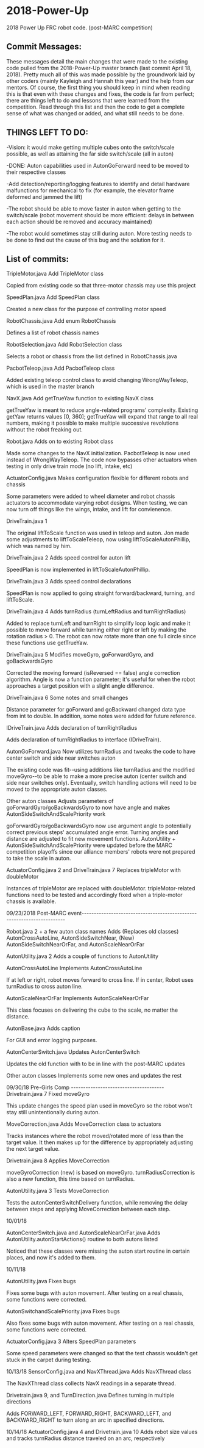 # 2018-Power-Up
2018 Power Up FRC robot code. (post-MARC competition)

## Commit Messages:

These messages detail the main changes that were made to the existing code pulled from the 2018-Power-Up master branch (last commit April 18, 2018). 
Pretty much all of this was made possible by the groundwork laid by other coders (mainly Kayleigh and Hannah this year) and the help from our mentors. Of course, the first thing you should keep in mind when reading this is that even with these changes and fixes, the code is far from perfect; there are things left to do and lessons that were learned from the competition. 
Read through this list and then the code to get a complete sense of what was changed or added, and what still needs to be done.
 
## THINGS LEFT TO DO: 

-Vision: it would make getting multiple cubes onto the switch/scale possible, as well as attaining the far side switch/scale (all in auton)

-DONE: Auton capabilities used in AutonGoForward need to be moved to their respective classes

-Add detection/reporting/logging features to identify and detail hardware malfunctions for mechanical to fix (for example, the elevator frame deformed and jammed the lift)

-The robot should be able to move faster in auton when getting to the switch/scale (robot movement should be more efficient:
delays in between each action should be removed and accuracy maintained) 

-The robot would sometimes stay still during auton. More testing needs to be done to find out the cause of this bug and the solution for it.  

## List of commits:

TripleMotor.java
Add TripleMotor class

Copied from existing code so that
three-motor chassis may use this project

SpeedPlan.java
Add SpeedPlan class

Created a new class for the purpose of controlling motor speed 

RobotChassis.java
Add enum RobotChassis

Defines a list of robot chassis names

RobotSelection.java
Add RobotSelection class

Selects a robot or chassis from the list defined in RobotChassis.java

PacbotTeleop.java
Add PacbotTeleop class

Added existing teleop control class to avoid changing WrongWayTeleop, which is used in the master branch

NavX.java
Add getTrueYaw function to existing NavX class

getTrueYaw is meant to reduce angle-related programs' complexity. 
Existing getYaw returns values [0, 360]; getTrueYaw will expand that range to all real numbers, making it possible to make multiple successive revolutions without the robot freaking out.
	
Robot.java
Adds on to existing Robot class

Made some changes to the NavX initialization.
PacbotTeleop is now used instead of WrongWayTeleop.
The code now bypasses other actuators when testing in only drive train mode (no lift, intake, etc)

ActuatorConfig.java
Makes configuration flexible for different robots and chassis

Some parameters were added to wheel diameter and robot chassis actuators to accommodate varying robot designs.
When testing, we can now turn off things like the wings, intake, and lift for convienence.

DriveTrain.java 1

The original liftToScale function was used in teleop and auton.
Jon made some adjustments to liftToScaleTeleop, now using liftToScaleAutonPhillip, which was named by him.

DriveTrain.java 2
Adds speed control for auton lift

SpeedPlan is now implemented in liftToScaleAutonPhillip.

DriveTrain.java 3
Adds speed control declarations

SpeedPlan is now applied to going straight forward/backward, turning, and liftToScale.

DriveTrain.java 4
Adds turnRadius (turnLeftRadius and turnRightRadius)

Added to replace turnLeft and turnRight to simplify loop logic and make it possible to move forward while turning either right or left by making the rotation radius > 0.
The robot can now rotate more than one full circle since these functions use getTrueYaw.

DriveTrain.java 5
Modifies moveGyro, goForwardGyro, and goBackwardsGyro

Corrected the moving forward (isReversed == false) angle correction algorithm. 
Angle is now a function parameter; it's useful for when the robot approaches a target position with a slight angle difference.

DriveTrain.java 6 
Some notes and small changes

Distance parameter for goForward and goBackward changed data type from int to double.
In addition, some notes were added for future reference. 

IDriveTrain.java
Adds declaration of turnRightRadius

Adds declaration of turnRightRadius to interface (IDriveTrain).

AutonGoForward.java
Now utilizes turnRadius and tweaks the code to have center switch and side near switches auton

The existing code was fit--using additions like turnRadius and the modified moveGyro--to be able to make a more precise auton (center switch and side near switches only). 
Eventually, switch handling actions will need to be moved to the appropriate auton classes.

Other auton classes
Adjusts parameters of goForwardGyro/goBackwardsGyro to now have angle and makes AutonSideSwitchAndScalePriority work

goForwardGyro/goBackwardsGyro now use argument angle to potentially correct previous steps' accumulated angle error. 
Turning angles and distance are adjusted to fit new movement functions.
AutonUtility + AutonSideSwitchAndScalePriority were updated before the MARC competition playoffs since our alliance members' robots were not prepared to take the scale in auton. 

ActuatorConfig.java 2 and DriveTrain.java 7
Replaces tripleMotor with doubleMotor

Instances of tripleMotor are replaced with doubleMotor.
tripleMotor-related functions need to be tested and accordingly fixed when a triple-motor chassis is available.

09/23/2018 Post-MARC event-----------------------------------------------------------------------

Robot.java 2 + a few auton class names
Adds (Replaces old classes) AutonCrossAutoLine, AutonSideSwitchNear,  (New) AutonSideSwitchNearOrFar, and AutonScaleNearOrFar

AutonUtility.java 2
Adds a couple of functions to AutonUtility

AutonCrossAutoLine
Implements AutonCrossAutoLine

If at left or right, robot moves forward to cross line. If in center, Robot uses turnRadius to cross auton line.

AutonScaleNearOrFar
Implements AutonScaleNearOrFar

This class focuses on delivering the cube to the scale, no matter the distance.

AutonBase.java 
Adds caption

For GUI and error logging purposes.

AutonCenterSwitch.java 
Updates AutonCenterSwitch

Updates the old function with to be in line with the post-MARC updates

Other auton classes
Implements some new ones and updates the rest

09/30/18 Pre-Girls Comp --------------------------------------
Drivetrain.java 7
Fixed moveGyro

This update changes the speed plan used in moveGyro so the robot won't stay still unintentionally during auton.

MoveCorrection.java 
Adds MoveCorrection class to actuators

Tracks instances where the robot moved/rotated more of less than the target value. It then makes up for the difference by appropriately adjusting the next target value. 
 
 Drivetrain.java 8
 Applies MoveCorrection
 
 moveGyroCorrection (new) is based on moveGyro. turnRadiusCorrection is also a new function, this time based on turnRadius. 
 
 AutonUtility.java 3
 Tests MoveCorrection
 
 Tests the autonCenterSwitchDelivery function, while removing the delay between steps and applying MoveCorrection between each step.
 
 10/01/18
 
 AutonCenterSwitch.java and AutonScaleNearOrFar.java
 Adds AutonUtility.autonStartActions() routine to both autons listed
 
 Noticed that these classes were missing the auton start routine in certain places, and now it's added to them.

10/11/18

AutonUtility.java 
Fixes bugs

Fixes some bugs with auton movement. After testing on a real chassis, some functions were corrected. 

AutonSwitchandScalePriority.java
Fixes bugs

Also fixes some bugs with auton movement. After testing on a real chassis, some functions were corrected.

ActuatorConfig.java 3
Alters SpeedPlan parameters

Some speed parameters were changed so that the test chassis wouldn't get stuck in the carpet during testing.

10/13/18
SensorConfig.java and NavXThread.java
Adds NavXThread class

The NavXThread class collects NavX readings in a separate thread.

Drivetrain.java 9, and TurnDirection.java
Defines turning in multiple directions

Adds FORWARD_LEFT, FORWARD_RIGHT, BACKWARD_LEFT, and BACKWARD_RIGHT to turn along an arc in specified directions.

10/14/18
ActuatorConfig.java 4 and Drivetrain.java 10
Adds robot size values and tracks turnRadius distance traveled on an arc, respectively

 


